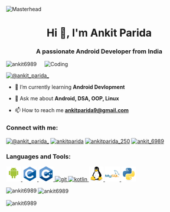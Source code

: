![Masterhead](https://pbs.twimg.com/profile_banners/1512327540601344002/1677879119/600x200)
<h1 align="center">Hi 👋, I'm Ankit Parida</h1>
<h3 align="center">A passionate Android Developer from India</h3>
<image align="right" alt="Coding" width="400" src="https://imgs.search.brave.com/OC_3jYWo7N4Vax_ChTiZvZg9fSZnZpaPaXPKqf2qD80/rs:fit:800:600:1/g:ce/aHR0cHM6Ly9jZG4u/ZHJpYmJibGUuY29t/L3VzZXJzLzkyNjUz/Ny9zY3JlZW5zaG90/cy80NTAyOTI0L3B5/dGhvbi0yLmdpZg.gif">

<p align="left"> <img src="https://komarev.com/ghpvc/?username=ankit6989&label=Profile%20views&color=0e75b6&style=flat" alt="ankit6989" /> </p>

<p align="left"> <a href="https://twitter.com/@ankit_parida_" target="blank"><img src="https://img.shields.io/twitter/follow/@ankit_parida_?logo=twitter&style=for-the-badge" alt="@ankit_parida_" /></a> </p>

- 🌱 I’m currently learning **Android Devlopment**

- 💬 Ask me about **Android, DSA, OOP, Linux**

- 📫 How to reach me **ankitparida9@gmail.com**

<h3 align="left">Connect with me:</h3>
<p align="left">
<a href="https://twitter.com/@ankit_parida_" target="blank"><img align="center" src="https://raw.githubusercontent.com/rahuldkjain/github-profile-readme-generator/master/src/images/icons/Social/twitter.svg" alt="@ankit_parida_" height="30" width="40" /></a>
<a href="https://linkedin.com/in/ankit parida" target="blank"><img align="center" src="https://raw.githubusercontent.com/rahuldkjain/github-profile-readme-generator/master/src/images/icons/Social/linked-in-alt.svg" alt="ankitparida" height="30" width="40" /></a>
<a href="https://instagram.com/ankitparida_250" target="blank"><img align="center" src="https://raw.githubusercontent.com/rahuldkjain/github-profile-readme-generator/master/src/images/icons/Social/instagram.svg" alt="ankitparida_250" height="30" width="40" /></a>
<a href="https://www.leetcode.com/ankit_6989" target="blank"><img align="center" src="https://raw.githubusercontent.com/rahuldkjain/github-profile-readme-generator/master/src/images/icons/Social/leet-code.svg" alt="ankit_6989" height="30" width="40" /></a>
</p>

<h3 align="left">Languages and Tools:</h3>
<p align="left"> <a href="https://developer.android.com" target="_blank" rel="noreferrer"> <img src="https://raw.githubusercontent.com/devicons/devicon/master/icons/android/android-original-wordmark.svg" alt="android" width="40" height="40"/> </a> <a href="https://www.cprogramming.com/" target="_blank" rel="noreferrer"> <img src="https://raw.githubusercontent.com/devicons/devicon/master/icons/c/c-original.svg" alt="c" width="40" height="40"/> </a> <a href="https://www.w3schools.com/cpp/" target="_blank" rel="noreferrer"> <img src="https://raw.githubusercontent.com/devicons/devicon/master/icons/cplusplus/cplusplus-original.svg" alt="cplusplus" width="40" height="40"/> </a> <a href="https://git-scm.com/" target="_blank" rel="noreferrer"> <img src="https://www.vectorlogo.zone/logos/git-scm/git-scm-icon.svg" alt="git" width="40" height="40"/> </a> <a href="https://kotlinlang.org" target="_blank" rel="noreferrer"> <img src="https://www.vectorlogo.zone/logos/kotlinlang/kotlinlang-icon.svg" alt="kotlin" width="40" height="40"/> </a> <a href="https://www.linux.org/" target="_blank" rel="noreferrer"> <img src="https://raw.githubusercontent.com/devicons/devicon/master/icons/linux/linux-original.svg" alt="linux" width="40" height="40"/> </a> <a href="https://www.mysql.com/" target="_blank" rel="noreferrer"> <img src="https://raw.githubusercontent.com/devicons/devicon/master/icons/mysql/mysql-original-wordmark.svg" alt="mysql" width="40" height="40"/> </a> <a href="https://www.python.org" target="_blank" rel="noreferrer"> <img src="https://raw.githubusercontent.com/devicons/devicon/master/icons/python/python-original.svg" alt="python" width="40" height="40"/> </a> </p>

<p><img align="left" src="https://github-readme-stats.vercel.app/api/top-langs?username=ankit6989&show_icons=true&locale=en&layout=compact" alt="ankit6989" /></p>

<p>&nbsp;<img align="center" src="https://github-readme-stats.vercel.app/api?username=ankit6989&show_icons=true&locale=en" alt="ankit6989" /></p>

<p><img align="center" src="https://github-readme-streak-stats.herokuapp.com/?user=ankit6989&" alt="ankit6989" /></p>
